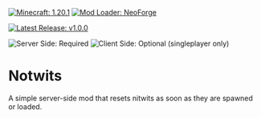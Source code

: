 [![Minecraft: 1.20.1](https://badgen.net/static/Minecraft/1.20.1/3b8526 "Minecraft: 1.20.1")](https://www.minecraft.net/ "Minecraft")
[![Mod Loader: NeoForge](https://badgen.net/static/Mod%20Loader/NeoForge/d7742f "Mod Loader: NeoForge")](https://neoforged.net/ "NeoForge")

[![Latest Release: v1.0.0](https://badgen.net/static/Latest%20Release/v1.0.0/4078c0?icon=github "Latest Release: v1.0.0")](https://github.com/dragonmaus/notwits/releases/tag/v1.0.0 "Latest Release: v1.0.0")

![Server Side: Required](https://badgen.net/static/Server-Side/Required/green "Server-side: Required")
![Client Side: Optional (singleplayer only)](https://badgen.net/static/Client-Side/Optional%20%28singleplayer%20only%29/yellow "Client-side: Optional (singleplayer only)")

# Notwits
A simple server-side mod that resets nitwits as soon as they are spawned or loaded.
